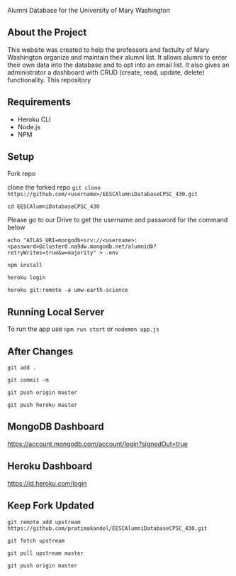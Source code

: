 Alumni Database for the University of Mary Washington
<Live Website>
 
 ## About the Project
 <Screenshot of Website>
 
This website was created to help the professors and factulty of Mary Washington organize and maintain their alumni list. It allows alumni to enter their own data into the database and to opt into an email list. It also gives an administrator a dashboard with CRUD (create, read, update, delete) functionality. This repository 








## Requirements
- Heroku CLI
- Node.js
- NPM

## Setup

 Fork repo
 
 clone the forked repo
`git clone https://github.com/<username>/EESCAlumniDatabaseCPSC_430.git`

`cd EESCAlumniDatabaseCPSC_430`

Please go to our Drive to get the username and password for the command below

`echo "ATLAS_URI=mongodb+srv://<username>:<password>@cluster0.na9dw.mongodb.net/alumnidb?retryWrites=true&w=majority" > .env`

`npm install`

`heroku login`

`heroku git:remote -a umw-earth-science`

## Running Local Server

 To run the app use
 `npm run start` or `nodemon app.js`

## After Changes
`git add .`

`git commit -m`

`git push origin master`

`git push heroku master`

## MongoDB Dashboard 
https://account.mongodb.com/account/login?signedOut=true

## Heroku Dashboard
https://id.heroku.com/login

## Keep Fork Updated

`git remote add upstream https://github.com/pratimakandel/EESCAlumniDatabaseCPSC_430.git `

`git fetch upstream `

`git pull upstream master `

`git push origin master `

